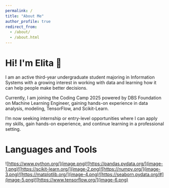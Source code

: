 ```yaml
---
permalink: /
title: "About Me"
author_profile: true
redirect_from: 
  - /about/
  - /about.html
---
```


# Hi! I'm Elita 👋
I am an active third-year undergraduate student majoring in Information Systems with a growing interest in working with data and learning how it can help people make better decisions.

Currently, I am joining the Coding Camp 2025 powered by DBS Foundation on Machine Learning Engineer, gaining hands-on experience in data analysis, modeling, TensorFlow, and Scikit-Learn.

 I’m now seeking internship or entry-level opportunities where I can apply my skills, gain hands-on experience, and continue learning in a professional setting.

# Languages and Tools
![https://www.python.org/](image.png)![https://pandas.pydata.org/](image-1.png)![https://scikit-learn.org/](image-2.png)![https://numpy.org/](image-3.png)![https://matplotlib.org/](image-4.png)![https://seaborn.pydata.org/#](image-5.png)![https://www.tensorflow.org/](image-6.png)